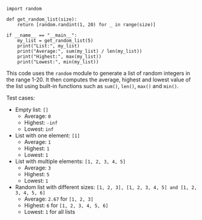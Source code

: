 ```
import random

def get_random_list(size):
    return [random.randint(1, 20) for _ in range(size)]

if __name__ == "__main__":
    my_list = get_random_list(5)
    print("List:", my_list)
    print("Average:", sum(my_list) / len(my_list))
    print("Highest:", max(my_list))
    print("Lowest:", min(my_list))
```
This code uses the `random` module to generate a list of random integers in the range 1-20. It then computes the average, highest and lowest value of the list using built-in functions such as `sum()`, `len()`, `max()` and `min()`.

Test cases:

* Empty list: `[]`
	+ Average: `0`
	+ Highest: `-inf`
	+ Lowest: `inf`
* List with one element: `[1]`
	+ Average: `1`
	+ Highest: `1`
	+ Lowest: `1`
* List with multiple elements: `[1, 2, 3, 4, 5]`
	+ Average: `3`
	+ Highest: `5`
	+ Lowest: `1`
* Random list with different sizes: `[1, 2, 3], [1, 2, 3, 4, 5] and [1, 2, 3, 4, 5, 6]`
	+ Average: `2.67` for `[1, 2, 3]`
	+ Highest: `6` for `[1, 2, 3, 4, 5, 6]`
	+ Lowest: `1` for all lists